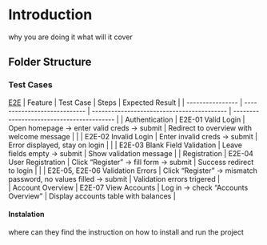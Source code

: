 # Introduction

why you are doing it
what will it cover

## Folder Structure

### Test Cases

<u>E2E</u>
| Feature | Test Case | Steps | Expected Result |
| ---------------- | ---------------------------- | ------------------------------------------ | ----------------------------------------- |
| Authentication | E2E-01 Valid Login | Open homepage → enter valid creds → submit | Redirect to overview with welcome message |
| | E2E-02 Invalid Login | Enter invalid creds → submit | Error displayed, stay on login |
| | E2E-03 Blank Field Validation | Leave fields empty → submit | Show validation message |
| Registration | E2E-04 User Registration | Click “Register” → fill form → submit | Success redirect to login |
| | E2E-05, E2E-06 Validation Errors | Click “Register” → mismatch password, no values filled → submit | Validation errors trigered |  
| Account Overview | E2E-07 View Accounts | Log in → check “Accounts Overview” | Display accounts table with balances |

#### Instalation

where can they find the instruction on how to install and run the project
